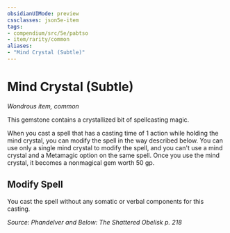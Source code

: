 ```yaml
---
obsidianUIMode: preview
cssclasses: json5e-item
tags:
- compendium/src/5e/pabtso
- item/rarity/common
aliases: 
- "Mind Crystal (Subtle)"
---
```

# Mind Crystal (Subtle)
*Wondrous item, common*  


This gemstone contains a crystallized bit of spellcasting magic.

When you cast a spell that has a casting time of 1 action while holding the mind crystal, you can modify the spell in the way described below. You can use only a single mind crystal to modify the spell, and you can't use a mind crystal and a Metamagic option on the same spell. Once you use the mind crystal, it becomes a nonmagical gem worth 50 gp.

## Modify Spell

You cast the spell without any somatic or verbal components for this casting.

*Source: Phandelver and Below: The Shattered Obelisk p. 218*